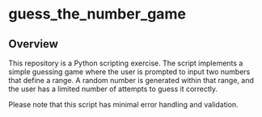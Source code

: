 # guess_the_number_game

## Overview

This repository is a Python scripting exercise.
The script implements a simple guessing game where the user is prompted to input two numbers that define a range. A random number is generated within that range, and the user has a limited number of attempts to guess it correctly.

Please note that this script has minimal error handling and validation.
